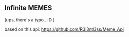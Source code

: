 ## Infinite MEMES
(ups, there's a typo.. :D )

based on this api: https://github.com/R3l3ntl3ss/Meme_Api

